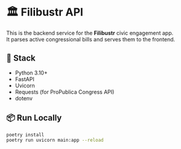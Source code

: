 # 🏛️ Filibustr API

This is the backend service for the **Filibustr** civic engagement app.  
It parses active congressional bills and serves them to the frontend.

## 🔧 Stack

- Python 3.10+
- FastAPI
- Uvicorn
- Requests (for ProPublica Congress API)
- dotenv

## 📦 Run Locally

```bash
poetry install
poetry run uvicorn main:app --reload
